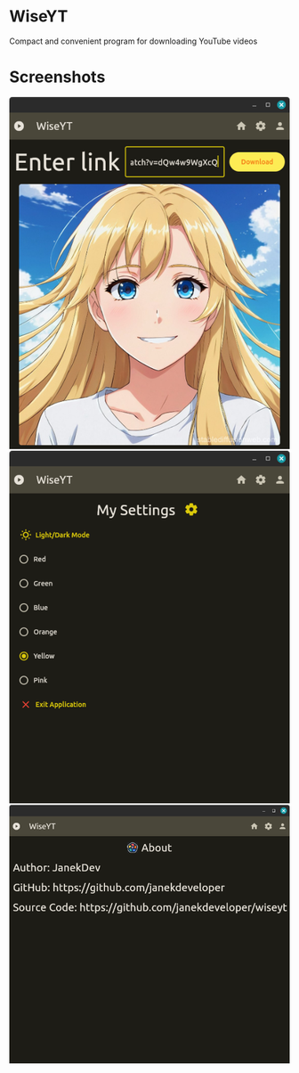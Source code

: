 # WiseYT
Compact and convenient program for downloading YouTube videos

# Screenshots
![  ](https://github.com/janekdeveloper/WiseYT/blob/main/images/index.png?raw=true)
![  ](https://github.com/janekdeveloper/WiseYT/blob/main/images/settings.png?raw=true)
![  ](https://github.com/janekdeveloper/WiseYT/blob/main/images/about.png?raw=true)
